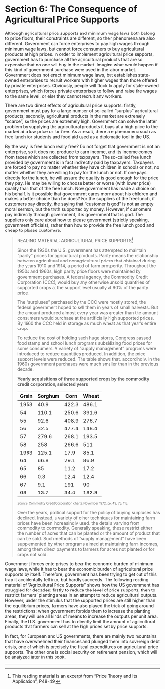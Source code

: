 # Section 6: The Consequence of Agricultural Price Supports

Although agricultural price supports and minimum wage laws both belong to price floors, their constraints are different, so their phenomena are also different. Government can force enterprises to pay high wages through minimum wage laws, but cannot force consumers to buy agricultural products at high prices. In order to implement agricultural price supports, government has to purchase all the agricultural products that are so expensive that no one will buy in the market. Imagine what would happen if this kind of government purchase were used in the labor market. Government does not enact minimum wage laws, but establishes state-owned enterprises to recruit workers with higher wages than those offered by private enterprises. Obviously, people will flock to apply for state-owned enterprises, which forces private enterprises to follow and raise the wages to the same level, or else they cannot recruit any workers.

There are two direct effects of agricultural price supports: firstly, government must pay for a large number of so-called “surplus” agricultural products; secondly, agricultural products in the market are extremely “scarce”, so the prices are extremely high. Government can solve the latter problem by supplying the agricultural products it buys at a high price to the market at a low price or for free. As a result, there are phenomena such as free lunch for students and food aid used as a diplomatic tool in the US.

By the way, is free lunch really free? Do not forget that government is not an enterprise, so it does not produce to earn income, and its income comes from taxes which are collected from taxpayers. The so-called free lunch provided by government is in fact indirectly paid by taxpayers.  Taxpayers are forced to pay no matter whether they have children in schools or not, no matter whether they are willing to pay for the lunch or not. If one pays directly for the lunch, he will assure the quality is good enough for the price they pay. He may be willing to choose better or worse (with lower price) quality than that of the free lunch. Now government has made a choice on his behalf. Is it possible that government cares more about his children and makes a better choice than he does? For the suppliers of the free lunch, if customers pay directly, the saying that “customer is god” is not an empty moral sermon, but the truth supported by money. However, if customers pay indirectly through government, it is government that is god. The suppliers only care about how to please government (strictly speaking, government officials), rather than how to provide the free lunch good and cheap to please customers.
> READING MATERIAL: AGRICULTURAL PRICE SUPPORTS[^1]
>
> Since the 1930s the U.S. government has attempted to maintain “parity” prices for agricultural products. Parity means the relationship between agricultural and nonagricultural prices that obtained during the years 1910 and 1914, a period of farm prosperity. Throughout the 1950s and 1960s, high parity price ﬂoors were maintained by government purchases. A federal agency, the Commodity Credit Corporation (CCC), would buy any otherwise unsold quantities of supported crops at the support level usually at 90% of the parity price.
>
> The “surpluses” purchased by the CCC were mostly stored; the federal government hoped to sell them in years of small harvests. But the amount produced almost every year was greater than the amount consumers would purchase at the artificially high supported prices. By 1960 the CCC held in storage as much wheat as that year’s entire crop.
>
> To reduce the cost of holding such huge stores, Congress passed food stamp and school lunch programs subsidizing food prices for some consumers. A variety of “supply management” programs were introduced to reduce quantities produced. In addition, the price support levels were reduced. The table shows that, accordingly, in the 1960s government purchases were much smaller than in the previous decade.
>
> <b> Yearly acquisitions of three supported crops by the commodity credit corporation, selected years</b>
> 
>| Grain | Sorghum | Corn | Wheat |
>|----|----|----|----|
>|1953|40.9|422.3|486.1|
>|54|110.1|250.6|391.6|
>|55|92.6|408.9|276.7|
>|56|32.5|477.4|148.4|
>|57|279.6|268.1|193.5|
>|58|258|266.6|511|
>|1963|125.1|17.9|85.1|
>|64|66.8|29.1|86.9|
>|65|85|11.2|17.2|
>|66|0.3|12.4|12.4|
>|67|9.1|191|90|
>|68|13.7|34.4|182.9|
>
> <sup><sub> *Source*: Commodity Credit Corporation charts, November 1972, pp. 49, 75, 115.</sub></sup>
>
> Over the years, political support for the policy of buying surpluses has declined. Instead, a variety of other techniques for maintaining farm prices have been increasingly used, the details varying from commodity to commodity. Generally speaking, these restrict either the number of acres that can be planted or the amount of product that can be sold. Such methods of “supply management” have been supplemented by other programs aimed at maintaining farm incomes, among them direct payments to farmers for acres not planted or for crops not sold.

Government forces enterprises to bear the economic burden of minimum wage laws, while it has to bear the economic burden of agricultural price supports by itself. Therefore, government has been trying to get out of this trap it accidentally fell into, but hardly succeeds. The following reading material of “Agricultural Price Supports” shows how the US government has struggled for decades: firstly to reduce the level of price supports, then to restrict farmers’ planting areas in an attempt to reduce agricultural outputs. However, under the stimulus that the supported prices are still higher than the equilibrium prices, farmers have also played the trick of going around the restrictions: when government forbids them to increase the planting areas, they will use all kinds of means to increase the outputs per unit area. Finally, the U.S. government has to directly limit the amount of agricultural products that farmers can sell at the high prices set by price supports.

In fact, for European and US governments, there are mainly two mountains that have overwhelmed their finances and plunged them into sovereign debt crisis, one of which is precisely the fiscal expenditures on agricultural price supports. The other one is social security on retirement pension, which will be analyzed later in this book.

- - -

[^1]: This reading material is an excerpt from “Price Theory and Its Application”, P48-49.

[^2]: These programs are described in Chapter 2 of M. C. Hallberg, Policy for American Agriculture: Choices and Consequences, Iowa State University Press, 1992. See also Chapter 12 of M.C.Hallberg, Economic Trends in U.S. Agriculture and Food Systems since World War II, Iowa State University Press, 2001.
